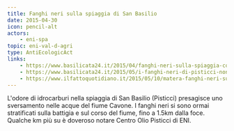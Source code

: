 ```yaml
---
title: Fanghi neri sulla spiaggia di San Basilio
date: 2015-04-30
icon: pencil-alt
actors:
    - eni-spa
topic: eni-val-d-agri
type: AntiEcologicAct
links:
    - https://www.basilicata24.it/2015/04/fanghi-neri-sulla-spiaggia-consigliata-dai-pediatri-17206/
    - https://www.basilicata24.it/2015/05/i-fanghi-neri-di-pisticci-non-sono-salutari-17288/
    - https://www.ilfattoquotidiano.it/2015/05/10/matera-fanghi-neri-su-spiaggia-adatta-per-i-bambini-puzzano-di-benzina/1655011/
---
```


L'odore di idrocarburi nella spiaggia di San Basilio (Pisticci) presagisce uno sversamento nelle acque del fiume Cavone. 
I fanghi neri si sono ormai stratificati sulla battigia e sul corso del fiume, fino a 1.5km dalla foce.
Qualche km più su è doveroso notare Centro Olio Pisticci di ENI.